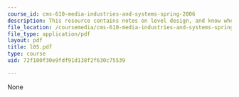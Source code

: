 ```yaml
---
course_id: cms-610-media-industries-and-systems-spring-2006
description: This resource contains notes on level design, and know when to stop.
file_location: /coursemedia/cms-610-media-industries-and-systems-spring-2006/72f100f30e9fdf91d138f2f630c75539_l05.pdf
file_type: application/pdf
layout: pdf
title: l05.pdf
type: course
uid: 72f100f30e9fdf91d138f2f630c75539

---
```

None